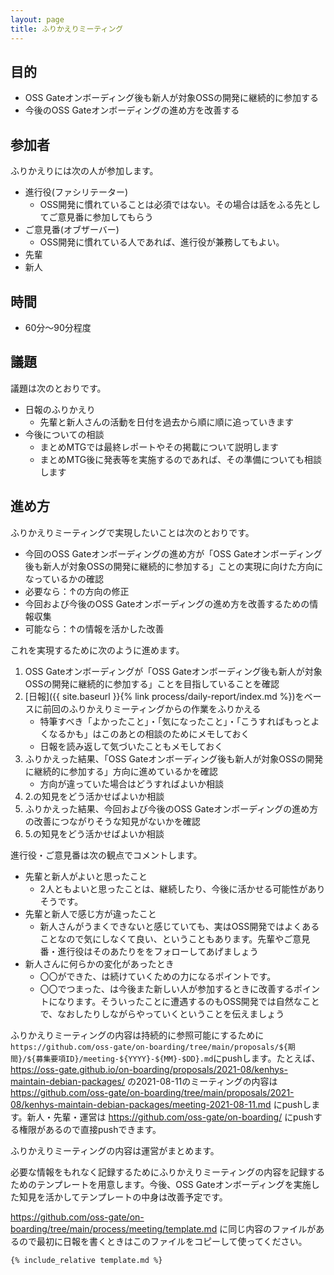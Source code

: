 ```yaml
---
layout: page
title: ふりかえりミーティング
---
```


## 目的


* OSS Gateオンボーディング後も新人が対象OSSの開発に継続的に参加する
* 今後のOSS Gateオンボーディングの進め方を改善する

## 参加者

ふりかえりには次の人が参加します。

* 進行役(ファシリテーター)
  * OSS開発に慣れていることは必須ではない。その場合は話をふる先としてご意見番に参加してもらう
* ご意見番(オブザーバー)
  * OSS開発に慣れている人であれば、進行役が兼務してもよい。
* 先輩
* 新人

## 時間

* 60分〜90分程度

## 議題

議題は次のとおりです。

* 日報のふりかえり
  * 先輩と新人さんの活動を日付を過去から順に順に追っていきます
* 今後についての相談
  * まとめMTGでは最終レポートやその掲載について説明します
  * まとめMTG後に発表等を実施するのであれば、その準備についても相談します


## 進め方

ふりかえりミーティングで実現したいことは次のとおりです。

  * 今回のOSS Gateオンボーディングの進め方が「OSS Gateオンボーディング後も新人が対象OSSの開発に継続的に参加する」ことの実現に向けた方向になっているかの確認
  * 必要なら：↑の方向の修正
  * 今回および今後のOSS Gateオンボーディングの進め方を改善するための情報収集
  * 可能なら：↑の情報を活かした改善


これを実現するために次のように進めます。

  1. OSS Gateオンボーディングが「OSS Gateオンボーディング後も新人が対象OSSの開発に継続的に参加する」ことを目指していることを確認
  2. [日報]({{ site.baseurl }}{% link process/daily-report/index.md %})をベースに前回のふりかえりミーティングからの作業をふりかえる
     * 特筆すべき「よかったこと」・「気になったこと」・「こうすればもっとよくなるかも」はこのあとの相談のためにメモしておく
     * 日報を読み返して気づいたこともメモしておく
  3. ふりかえった結果、「OSS Gateオンボーディング後も新人が対象OSSの開発に継続的に参加する」方向に進めているかを確認
     * 方向が違っていた場合はどうすればよいか相談
  4. 2.の知見をどう活かせばよいか相談
  5. ふりかえった結果、今回および今後のOSS Gateオンボーディングの進め方の改善につながりそうな知見がないかを確認
  6. 5.の知見をどう活かせばよいか相談

進行役・ご意見番は次の観点でコメントします。

* 先輩と新人がよいと思ったこと
  * 2人ともよいと思ったことは、継続したり、今後に活かせる可能性がありそうです。
* 先輩と新人で感じ方が違ったこと
  * 新人さんがうまくできないと感じていても、実はOSS開発ではよくあることなので気にしなくて良い、ということもあります。先輩やご意見番・進行役はそのあたりををフォローしてあげましょう
* 新人さんに何らかの変化があったとき
  * 〇〇ができた、は続けていくための力になるポイントです。
  * 〇〇でつまった、は今後また新しい人が参加するときに改善するポイントになります。そういったことに遭遇するのもOSS開発では自然なことで、なおしたりしながらやっていくということを伝えましょう

ふりかえりミーティングの内容は持続的に参照可能にするために`https://github.com/oss-gate/on-boarding/tree/main/proposals/${期間}/${募集要項ID}/meeting-${YYYY}-${MM}-$DD}.md`にpushします。たとえば、 https://oss-gate.github.io/on-boarding/proposals/2021-08/kenhys-maintain-debian-packages/ の2021-08-11のミーティングの内容は https://github.com/oss-gate/on-boarding/tree/main/proposals/2021-08/kenhys-maintain-debian-packages/meeting-2021-08-11.md にpushします。新人・先輩・運営は https://github.com/oss-gate/on-boarding/ にpushする権限があるので直接pushできます。

ふりかえりミーティングの内容は運営がまとめます。

必要な情報をもれなく記録するためにふりかえりミーティングの内容を記録するためのテンプレートを用意します。今後、OSS Gateオンボーディングを実施した知見を活かしてテンプレートの中身は改善予定です。

https://github.com/oss-gate/on-boarding/tree/main/process/meeting/template.md に同じ内容のファイルがあるので最初に日報を書くときはこのファイルをコピーして使ってください。

```markdown
{% include_relative template.md %}
```
